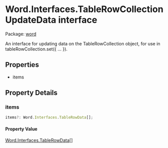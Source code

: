 # Word.Interfaces.TableRowCollectionUpdateData interface

Package: [word](/en-us/javascript/api/word)

An interface for updating data on the TableRowCollection object, for use in tableRowCollection.set({ ... }).

## Properties

- items

## Property Details

### items

```typescript
items?: Word.Interfaces.TableRowData[];
```

#### Property Value

[Word.Interfaces.TableRowData](/en-us/javascript/api/word/word.interfaces.tablerowdata)[]